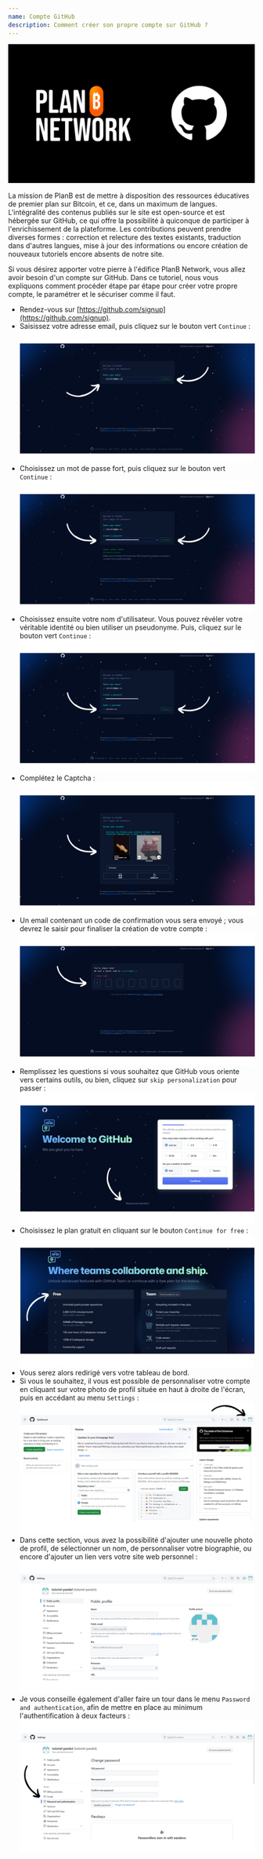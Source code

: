 ```yaml
---
name: Compte GitHub
description: Comment créer son propre compte sur GitHub ?
---
```

![github](assets/cover.webp)

La mission de PlanB est de mettre à disposition des ressources éducatives de premier plan sur Bitcoin, et ce, dans un maximum de langues. L'intégralité des contenus publiés sur le site est open-source et est hébergée sur GitHub, ce qui offre la possibilité à quiconque de participer à l'enrichissement de la plateforme. Les contributions peuvent prendre diverses formes : correction et relecture des textes existants, traduction dans d'autres langues, mise à jour des informations ou encore création de nouveaux tutoriels encore absents de notre site.

Si vous désirez apporter votre pierre à l'édifice PlanB Network, vous allez avoir besoin d'un compte sur GitHub. Dans ce tutoriel, nous vous expliquons comment procéder étape par étape pour créer votre propre compte, le paramétrer et le sécuriser comme il faut.

- Rendez-vous sur [https://github.com/signup](https://github.com/signup). 
- Saisissez votre adresse email, puis cliquez sur le bouton vert `Continue` :
![github](assets/1.webp)
- Choisissez un mot de passe fort, puis cliquez sur le bouton vert `Continue` :
![github](assets/2.webp)
- Choisissez ensuite votre nom d'utilisateur. Vous pouvez révéler votre véritable identité ou bien utiliser un pseudonyme. Puis, cliquez sur le bouton vert `Continue` :
![github](assets/3.webp)
- Complétez le Captcha :
![github](assets/4.webp)
- Un email contenant un code de confirmation vous sera envoyé ; vous devrez le saisir pour finaliser la création de votre compte :
![github](assets/5.webp)
- Remplissez les questions si vous souhaitez que GitHub vous oriente vers certains outils, ou bien, cliquez sur `skip personalization` pour passer :
![github](assets/6.webp)
- Choisissez le plan gratuit en cliquant sur le bouton `Continue for free` :
![github](assets/7.webp)
- Vous serez alors redirigé vers votre tableau de bord. 
- Si vous le souhaitez, il vous est possible de personnaliser votre compte en cliquant sur votre photo de profil située en haut à droite de l'écran, puis en accédant au menu `Settings` :
![github](assets/8.webp)
- Dans cette section, vous avez la possibilité d'ajouter une nouvelle photo de profil, de sélectionner un nom, de personnaliser votre biographie, ou encore d'ajouter un lien vers votre site web personnel :
![github](assets/9.webp)
- Je vous conseille également d'aller faire un tour dans le menu `Password and authentication`, afin de mettre en place au minimum l'authentification à deux facteurs :
![github](assets/10.webp)